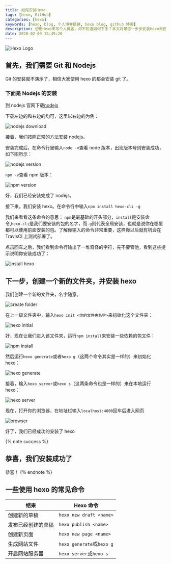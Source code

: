 ```yaml
---
title: 如何安装Hexo
tags: [hexo, GitHub]
categories: [hexo]
keywords: [hexo, blog, 个人博客搭建, hexo blog, github 博客]
description: 想用Hexo来写个人博客，却不知道如何下手？本文将带您一步步安装Hexo来搭建您的个人Hexo博客
date: 2020-02-09 15:49:20
---
```


![Hexo Logo](https://cdn-bmyjacks-io.oss-cn-shenzhen.aliyuncs.com/img/20200309164643.png?x-oss-process=style/img)

## 首先，我们需要 Git 和 Nodejs

Git 的安装就不演示了，相信大家使用 hexo 的都会安装 git 了。

### 下面是 Nodejs 的安装

到 nodejs 官网下载[nodejs](https://nodejs.org/en/)

下载左边的和右边的均可，这里以右边的为例：

![nodejs download](https://cdn-bmyjacks-io.oss-cn-shenzhen.aliyuncs.com/img/20200309164723.png?x-oss-process=style/img)

接着，我们按照正常的方法安装 nodejs。

安装完成后，在命令行里输入`node -v`查看 node 版本，出现版本号则安装成功，如下图所示：

![nodejs version](https://cdn-bmyjacks-io.oss-cn-shenzhen.aliyuncs.com/img/20200309165142.png?x-oss-process=style/img)

`npm -v`查看 npm 版本：

![npm version](https://cdn-bmyjacks-io.oss-cn-shenzhen.aliyuncs.com/img/20200309165203.png?x-oss-process=style/img)

好，我们已经安装完成了 nodejs。

接下来，我们安装 hexo。在命令行中输入`npm install hexo-cli -g`

我们来看看这条命令的意思：
`npm`是最基础的开头部分，`install`是安装命令,`hexo-cli`是我们要安装的包的名字，而`-g`则代表全局安装，也就是说你在哪里都可以使用前面安装的包。了解你输入的命令非常重要，这样你以后就有机会在 TravisCI 上测试部署了。

点击回车之后，我们看到命令行输出了一堆奇怪的字符，先不要管他，看到这些提示说明你安装成功了：

![install hexo](https://cdn-bmyjacks-io.oss-cn-shenzhen.aliyuncs.com/img/20200309165221.png?x-oss-process=style/img)

## 下一步，创建一个新的文件夹，并安装 hexo

我们创建一个新的文件夹，名字随意。

![create folder](https://cdn-bmyjacks-io.oss-cn-shenzhen.aliyuncs.com/img/20200309165237.png?x-oss-process=style/img)

在上一级文件夹中，输入`hexo init <你的文件夹名字>`来初始化这个文件夹：

![hexo initial](https://cdn-bmyjacks-io.oss-cn-shenzhen.aliyuncs.com/img/20200309165254.png?x-oss-process=style/img)

好，现在让我们进入该文件夹，运行`npm install`来安装一些依赖的包文件：

![npm install](https://cdn-bmyjacks-io.oss-cn-shenzhen.aliyuncs.com/img/20200309165311.png?x-oss-process=style/img)

然后运行`hexo generate`或者`hexo g`（这两个命令其实是一样的）来初始化 hexo：

![hexo generate](https://cdn-bmyjacks-io.oss-cn-shenzhen.aliyuncs.com/img/20200309165331.png?x-oss-process=style/img)

接着，输入`hexo server`或`hexo s`（这两条命令也是一样的）来在本地运行 hexo：

![hexo server](https://cdn-bmyjacks-io.oss-cn-shenzhen.aliyuncs.com/img/20200309165342.png?x-oss-process=style/img)

现在，打开你的浏览器，在地址栏输入`localhost:4000`回车后进入网页

![browser](https://cdn-bmyjacks-io.oss-cn-shenzhen.aliyuncs.com/img/20200309165352.png?x-oss-process=style/img)

好了，我们已经成功的安装了 hexo

{% note success %}

## 恭喜，我们安装成功了

恭喜！
{% endnote %}

## 一些使用 hexo 的常见命令

| 结果               | Hexo 命令                 |
| ------------------ | ------------------------- |
| 创建新的草稿       | `hexo new draft <name>`   |
| 发布已经创建的草稿 | `hexo publish <name>`     |
| 创建新页面         | `hexo new page <name>`    |
| 生成网站文件       | `hexo generate`或`hexo g` |
| 开启网站服务器     | `hexo server`或`hexo s`   |
